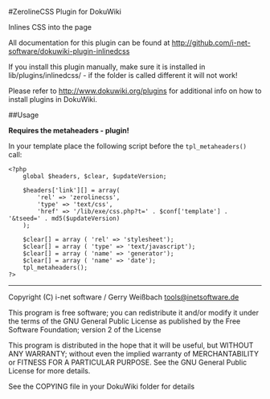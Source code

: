 #ZerolineCSS Plugin for DokuWiki

Inlines CSS into the page

All documentation for this plugin can be found at
http://github.com/i-net-software/dokuwiki-plugin-inlinedcss

If you install this plugin manually, make sure it is installed in
lib/plugins/inlinedcss/ - if the folder is called different it
will not work!

Please refer to http://www.dokuwiki.org/plugins for additional info
on how to install plugins in DokuWiki.


##Usage

**Requires the metaheaders - plugin!**

In your template place the following script before the `tpl_metaheaders()` call:

    <?php
        global $headers, $clear, $updateVersion;

        $headers['link'][] = array(
            'rel' => 'zerolinecss',
            'type' => 'text/css',
            'href' => '/lib/exe/css.php?t=' . $conf['template'] . '&tseed=' . md5($updateVersion)
        );

        $clear[] = array ( 'rel' => 'stylesheet');
        $clear[] = array ( 'type' => 'text/javascript');
        $clear[] = array ( 'name' => 'generator');
        $clear[] = array ( 'name' => 'date');
        tpl_metaheaders();
    ?>

----
Copyright (C) i-net software / Gerry Weißbach <tools@inetsoftware.de>

This program is free software; you can redistribute it and/or modify
it under the terms of the GNU General Public License as published by
the Free Software Foundation; version 2 of the License

This program is distributed in the hope that it will be useful,
but WITHOUT ANY WARRANTY; without even the implied warranty of
MERCHANTABILITY or FITNESS FOR A PARTICULAR PURPOSE.  See the
GNU General Public License for more details.

See the COPYING file in your DokuWiki folder for details

